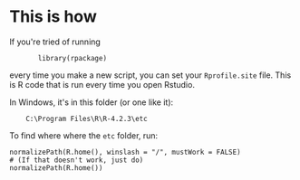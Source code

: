 # This is how #

If you're tried of running 
           
           library(rpackage)

every time you make a new script, you can set your `Rprofile.site` file. This is R code that is run every time you open Rstudio. 

In Windows, it's in this folder (or one like it):

        C:\Program Files\R\R-4.2.3\etc

To find where where the `etc` folder, run:

    normalizePath(R.home(), winslash = "/", mustWork = FALSE)
    # (If that doesn't work, just do)
    normalizePath(R.home())
